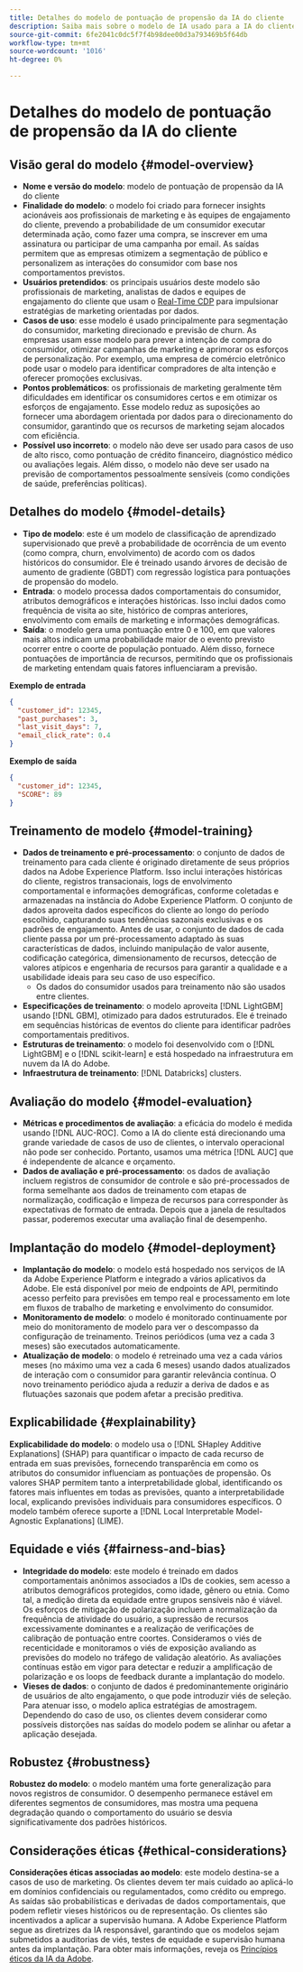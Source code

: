 ```yaml
---
title: Detalhes do modelo de pontuação de propensão da IA do cliente
description: Saiba mais sobre o modelo de IA usado para a IA do cliente.
source-git-commit: 6fe2041c0dc5f7f4b98dee00d3a793469b5f64db
workflow-type: tm+mt
source-wordcount: '1016'
ht-degree: 0%

---
```


# Detalhes do modelo de pontuação de propensão da IA do cliente

## Visão geral do modelo {#model-overview}

* **Nome e versão do modelo**: modelo de pontuação de propensão da IA do cliente
* **Finalidade do modelo**: o modelo foi criado para fornecer insights acionáveis aos profissionais de marketing e às equipes de engajamento do cliente, prevendo a probabilidade de um consumidor executar determinada ação, como fazer uma compra, se inscrever em uma assinatura ou participar de uma campanha por email. As saídas permitem que as empresas otimizem a segmentação de público e personalizem as interações do consumidor com base nos comportamentos previstos.
* **Usuários pretendidos**: os principais usuários deste modelo são profissionais de marketing, analistas de dados e equipes de engajamento do cliente que usam o [Real-Time CDP](../../rtcdp/home.md) para impulsionar estratégias de marketing orientadas por dados.
* **Casos de uso**: esse modelo é usado principalmente para segmentação do consumidor, marketing direcionado e previsão de churn. As empresas usam esse modelo para prever a intenção de compra do consumidor, otimizar campanhas de marketing e aprimorar os esforços de personalização. Por exemplo, uma empresa de comércio eletrônico pode usar o modelo para identificar compradores de alta intenção e oferecer promoções exclusivas.
* **Pontos problemáticos**: os profissionais de marketing geralmente têm dificuldades em identificar os consumidores certos e em otimizar os esforços de engajamento. Esse modelo reduz as suposições ao fornecer uma abordagem orientada por dados para o direcionamento do consumidor, garantindo que os recursos de marketing sejam alocados com eficiência.
* **Possível uso incorreto**: o modelo não deve ser usado para casos de uso de alto risco, como pontuação de crédito financeiro, diagnóstico médico ou avaliações legais. Além disso, o modelo não deve ser usado na previsão de comportamentos pessoalmente sensíveis (como condições de saúde, preferências políticas).

## Detalhes do modelo {#model-details}

* **Tipo de modelo**: este é um modelo de classificação de aprendizado supervisionado que prevê a probabilidade de ocorrência de um evento (como compra, churn, envolvimento) de acordo com os dados históricos do consumidor. Ele é treinado usando árvores de decisão de aumento de gradiente (GBDT) com regressão logística para pontuações de propensão do modelo.
* **Entrada**: o modelo processa dados comportamentais do consumidor, atributos demográficos e interações históricas. Isso inclui dados como frequência de visita ao site, histórico de compras anteriores, envolvimento com emails de marketing e informações demográficas.
* **Saída**: o modelo gera uma pontuação entre 0 e 100, em que valores mais altos indicam uma probabilidade maior de o evento previsto ocorrer entre o coorte de população pontuado. Além disso, fornece pontuações de importância de recursos, permitindo que os profissionais de marketing entendam quais fatores influenciaram a previsão.

**Exemplo de entrada**

```json
{ 
  "customer_id": 12345, 
  "past_purchases": 3, 
  "last_visit_days": 7,
  "email_click_rate": 0.4 
}
```

**Exemplo de saída**

```json
{ 
  "customer_id": 12345,
  "SCORE": 89 
}
```

## Treinamento de modelo {#model-training}

* **Dados de treinamento e pré-processamento**: o conjunto de dados de treinamento para cada cliente é originado diretamente de seus próprios dados na Adobe Experience Platform. Isso inclui interações históricas do cliente, registros transacionais, logs de envolvimento comportamental e informações demográficas, conforme coletadas e armazenadas na instância do Adobe Experience Platform. O conjunto de dados aproveita dados específicos do cliente ao longo do período escolhido, capturando suas tendências sazonais exclusivas e os padrões de engajamento. Antes de usar, o conjunto de dados de cada cliente passa por um pré-processamento adaptado às suas características de dados, incluindo manipulação de valor ausente, codificação categórica, dimensionamento de recursos, detecção de valores atípicos e engenharia de recursos para garantir a qualidade e a usabilidade ideais para seu caso de uso específico.
   * Os dados do consumidor usados para treinamento não são usados entre clientes.
* **Especificações de treinamento**: o modelo aproveita [!DNL LightGBM] usando [!DNL GBM], otimizado para dados estruturados. Ele é treinado em sequências históricas de eventos do cliente para identificar padrões comportamentais preditivos.
* **Estruturas de treinamento**: o modelo foi desenvolvido com o [!DNL LightGBM] e o [!DNL scikit-learn] e está hospedado na infraestrutura em nuvem da IA do Adobe.
* **Infraestrutura de treinamento**: [!DNL Databricks] clusters.

## Avaliação do modelo {#model-evaluation}

* **Métricas e procedimentos de avaliação**: a eficácia do modelo é medida usando [!DNL AUC-ROC]. Como a IA do cliente está direcionando uma grande variedade de casos de uso de clientes, o intervalo operacional não pode ser conhecido. Portanto, usamos uma métrica [!DNL AUC] que é independente de alcance e orçamento.
* **Dados de avaliação e pré-processamento**: os dados de avaliação incluem registros de consumidor de controle e são pré-processados de forma semelhante aos dados de treinamento com etapas de normalização, codificação e limpeza de recursos para corresponder às expectativas de formato de entrada. Depois que a janela de resultados passar, poderemos executar uma avaliação final de desempenho.

## Implantação do modelo {#model-deployment}

* **Implantação do modelo**: o modelo está hospedado nos serviços de IA da Adobe Experience Platform e integrado a vários aplicativos da Adobe. Ele está disponível por meio de endpoints de API, permitindo acesso perfeito para previsões em tempo real e processamento em lote em fluxos de trabalho de marketing e envolvimento do consumidor.
* **Monitoramento de modelo**: o modelo é monitorado continuamente por meio do monitoramento de modelo para ver o descompasso da configuração de treinamento. Treinos periódicos (uma vez a cada 3 meses) são executados automaticamente.
* **Atualização de modelo**: o modelo é retreinado uma vez a cada vários meses (no máximo uma vez a cada 6 meses) usando dados atualizados de interação com o consumidor para garantir relevância contínua. O novo treinamento periódico ajuda a reduzir a deriva de dados e as flutuações sazonais que podem afetar a precisão preditiva.

## Explicabilidade {#explainability}

**Explicabilidade do modelo**: o modelo usa o [!DNL SHapley Additive Explanations] (SHAP) para quantificar o impacto de cada recurso de entrada em suas previsões, fornecendo transparência em como os atributos do consumidor influenciam as pontuações de propensão. Os valores SHAP permitem tanto a interpretabilidade global, identificando os fatores mais influentes em todas as previsões, quanto a interpretabilidade local, explicando previsões individuais para consumidores específicos. O modelo também oferece suporte a [!DNL Local Interpretable Model-Agnostic Explanations] (LIME).

## Equidade e viés {#fairness-and-bias}

* **Integridade do modelo**: este modelo é treinado em dados comportamentais anônimos associados a IDs de cookies, sem acesso a atributos demográficos protegidos, como idade, gênero ou etnia. Como tal, a medição direta da equidade entre grupos sensíveis não é viável. Os esforços de mitigação de polarização incluem a normalização da frequência de atividade do usuário, a supressão de recursos excessivamente dominantes e a realização de verificações de calibração de pontuação entre coortes. Consideramos o viés de recenticidade e monitoramos o viés de exposição avaliando as previsões do modelo no tráfego de validação aleatório. As avaliações contínuas estão em vigor para detectar e reduzir a amplificação de polarização e os loops de feedback durante a implantação do modelo.
* **Vieses de dados**: o conjunto de dados é predominantemente originário de usuários de alto engajamento, o que pode introduzir viés de seleção. Para atenuar isso, o modelo aplica estratégias de amostragem. Dependendo do caso de uso, os clientes devem considerar como possíveis distorções nas saídas do modelo podem se alinhar ou afetar a aplicação desejada.

## Robustez {#robustness}

**Robustez do modelo**: o modelo mantém uma forte generalização para novos registros de consumidor. O desempenho permanece estável em diferentes segmentos de consumidores, mas mostra uma pequena degradação quando o comportamento do usuário se desvia significativamente dos padrões históricos.

## Considerações éticas {#ethical-considerations}

**Considerações éticas associadas ao modelo**: este modelo destina-se a casos de uso de marketing. Os clientes devem ter mais cuidado ao aplicá-lo em domínios confidenciais ou regulamentados, como crédito ou emprego. As saídas são probabilísticas e derivadas de dados comportamentais, que podem refletir vieses históricos ou de representação. Os clientes são incentivados a aplicar a supervisão humana. A Adobe Experience Platform segue as diretrizes da IA responsável, garantindo que os modelos sejam submetidos a auditorias de viés, testes de equidade e supervisão humana antes da implantação. Para obter mais informações, reveja os [Princípios éticos da IA da Adobe](https://www.adobe.com/content/dam/cc/en/ai-ethics/pdfs/Adobe-AI-Ethics-Principles.pdf?msockid=0d85c8269eb36f0801d0ddb49fd16ebc).